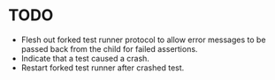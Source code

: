 TODO
====

* Flesh out forked test runner protocol to allow error messages to be passed
  back from the child for failed assertions.
* Indicate that a test caused a crash.
* Restart forked test runner after crashed test.
